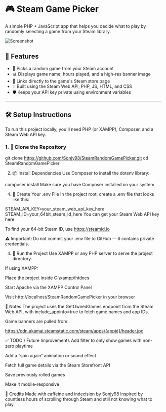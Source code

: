 # 🎮 Steam Game Picker

A simple PHP + JavaScript app that helps you decide what to play by randomly selecting a game from your Steam library.

![Screenshot](screenshot.png)

## 🧩 Features

- 🎲 Picks a random game from your Steam account
- 📊 Displays game name, hours played, and a high-res banner image
- 🔗 Links directly to the game's Steam store page
- 💡 Built using the Steam Web API, PHP, JS, HTML, and CSS
- 🛡️ Keeps your API key private using environment variables

---

## 🛠 Setup Instructions

To run this project locally, you'll need PHP (or XAMPP), Composer, and a Steam Web API key.

### 1. 🔁 Clone the Repository

git clone https://github.com/Sonjy98/SteamRandomGamePicker.git
cd SteamRandomGamePicker

2. 📦 Install Dependencies
Use Composer to install the dotenv library:

composer install
Make sure you have Composer installed on your system.

4. 🔐 Create Your .env File
In the project root, create a .env file that looks like this:

STEAM_API_KEY=your_steam_web_api_key_here
STEAM_ID=your_64bit_steam_id_here
You can get your Steam Web API key here

To find your 64-bit Steam ID, use https://steamid.io

⚠️ Important: Do not commit your .env file to GitHub — it contains private credentials.

4. 🚀 Run the Project
Use XAMPP or any PHP server to serve the project directory.

If using XAMPP:

Place the project inside C:\xampp\htdocs

Start Apache via the XAMPP Control Panel

Visit http://localhost/SteamRandomGamePicker in your browser

📌 Notes
The project uses the GetOwnedGames endpoint from the Steam Web API, with include_appinfo=true to fetch game names and app IDs.

Game banners are pulled from:

https://cdn.akamai.steamstatic.com/steam/apps/{appid}/header.jpg

✅ TODO / Future Improvements
Add filter to only show games with non-zero playtime

Add a “spin again” animation or sound effect

Fetch full game details via the Steam Storefront API

Save previously rolled games

Make it mobile-responsive

🧠 Credits
Made with caffeine and indecision by Sonjy98
Inspired by countless hours of scrolling through Steam and still not knowing what to play.
